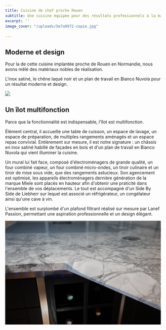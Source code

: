```yaml
---
title: Cuisine de chef proche Rouen
subtitle: Une cuisine équipée pour des résultats professionnels à la maison
excerpt: ''
image_cover: "/uploads/5e7a9972-copie.jpg"

---
```


## Moderne et design

Pour la de cette cuisine implantée proche de Rouen en Normandie, nous avons mêlé des matériaux nobles de réalisation.

L'inox satiné, le chêne laqué noir et un plan de travail en Bianco Nuvola pour un résultat moderne et design.

![](/uploads/5e7a9987.jpg)

## Un îlot multifonction

Parce que la fonctionnalité est indispensable, l'îlot est multifonction.

Élément central, il accueille une table de cuisson, un espace de lavage, un espace de préparation, de multiples rangements aménagés et un espace repas convivial. Entièrement sur mesure, il est notre signature : un châssis en inox satiné habillé de façades en bois et d'un plan de travail en Bianco Nuvola qui vient illuminer la cuisine.

Un mural lui fait face, composé d'électroménagers de grande qualité, un four combiné vapeur, un four combiné micro-ondes, un tiroir culinaire et un tiroir de mise sous vide, que des rangements astucieux. Son agencement est optimisé, les appareils électroménagers dernière génération de la marque Miele sont placés en hauteur afin d'obtenir une praticité dans l'ensemble de vos déplacements. Le tout est accompagné d'un Side By Side de Liebherr sur lequel est associé un réfrigérateur, un congélateur ainsi qu'une cave à vin.

L'ensemble est surplombé d'un plafond filtrant réalisé sur mesure par Lanef Passion, permettant une aspiration professionnelle et un design élégant.

![](/uploads/5e7a0003.jpg)
